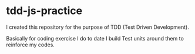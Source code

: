 # tdd-js-practice

I created this repository for the purpose of TDD (Test Driven Development).

Basically for coding exercise I do to date I build Test units around them to reinforce my codes.
